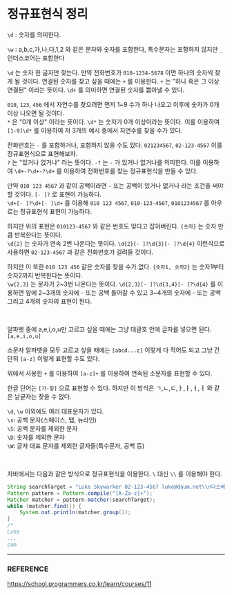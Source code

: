 # 정규표현식 정리

``\d`` : 숫자를 의미한다.  

``\w`` : a,b,c,가,나,다,1,2 와 같은 문자와 숫자를 포함한다, 특수문자는 포함하지 않지만 ``_`` 언더스코어는 포함한다  

``\d`` 는 숫자 한 글자만 찾는다. 만약 전화번호가 ``010-1234-5678`` 이면 하나의 숫자씩 찾게 될 것이다. 연결된 숫자를 찾고 싶을 때에는 ``+`` 를 이용한다. ``+`` 는 "하나 혹은 그 이상 연결된" 이라는 뜻이다. ``\d+`` 를 의미하면 연결된 숫자를 뽑아낼 수 있다.  

``010``, ``123``, ``456`` 에서 자연수를 찾으려면 먼저 1~9 수가 하나 나오고 이후에 숫자가 0개 이상 나오면 될 것이다.  
``*`` 은 "0개 이상" 이라는 뜻이다. ``\d*`` 는 숫자가 0개 이상이라는 뜻이다. 이를 이용하여 ``[1-9]\d*`` 를 이용하여 저 3개의 예시 중에서 자연수를 찾을 수가 있다.  

전화번호는 ``-`` 를 포함하거나, 포함하지 않을 수도 있다. ``021234567``, ``02-123-4567`` 이를 정규표현식으로 표현해보자.  
``?`` 는 "있거나 없거나" 라는 뜻이다. ``-?`` 는 ``-`` 가 있거나 없거나를 의미한다. 이를 이용하여 ``\d+-?\d+-?\d+`` 를 이용하여 전화번호를 찾는 정규표현식을 만들 수 있다.  

만약 ``010 123 4567`` 과 같이 공백이라면 ``-`` 또는 공백이 있거나 없거나 라는 조건을 써야할 것이다. ``[- ]?`` 로 표현이 가능하다.  
``\d+[- ]?\d+[- ]\d+`` 를 이용해 ``010 123 4567``, ``010-123-4567``, ``0101234567`` 를 아우르는 정규표현식 표현이 가능하다.  

하지만 위의 표현은 ``010123-4567`` 와 같은 번호도 맞다고 잡혀버린다. ``{숫자}`` 는 숫자 만큼 반복한다는 뜻이다.  
``\d{2}`` 는 숫자가 연속 2번 나온다는 뜻이다. ``\d{2}[- ]?\d{3}[- ]?\d{4}`` 이런식으로 사용하면 ``02-123-4567`` 과 같은 전화번호가 걸려들 것이다.  

하지만 이 또한 ``010 123 456`` 같은 숫자를 찾을 수가 없다. ``{숫자1, 숫자2}`` 는 숫자1부터 숫자2까지 반복한다는 뜻이다.  
``\w{2,3}`` 는 문자가 2~3번 나온다는 뜻이다. ``\d{2,3}[- ]?\d{3,4}[- ]?\d{4}`` 를 이용하면 앞에 2~3개의 숫자에 - 또는 공백 들어갈 수 있고 3~4개의 숫자에 - 또는 공백 그리고 4개의 숫자의 표현이 된다.  

<Br/>

알파벳 중에 a,e,i,o,u만 고르고 싶을 때에는 그냥 대괄호 안에 글자를 넣으면 된다. ``[a,e,i,o,u]``  

소문자 알파벳을 모두 고르고 싶을 때에는 ``[abcd...z]`` 이렇게 다 적어도 되고 그냥 간단히 ``[a-z]`` 이렇게 표현할 수도 있다.  

위에서 사용한 ``+`` 를 이용하여 ``[a-z]+`` 를 이용하여 연속된 소문자를 표현할 수 있다.  

한글 단어는 ``[가-힣]`` 으로 표현할 수 있다. 하지만 이 방식은 ㄱ,ㄴ,ㄷ,ㅏ,ㅑ,ㅓ,ㅕ 와 같은 날긑자는 찾을 수 없다.  

``\d``, ``\w`` 이외에도 여러 대표문자가 있다.  
``\s``: 공백 문자(스페이스, 탭, 뉴라인)  
``\S``: 공백 문자를 제외한 문자  
``\D``: 숫자를 제외한 문자  
``\W``: 글자 대표 문자를 제외한 글자들(특수문자, 공백 등)  

<br/>

자바에서는 다음과 같은 방식으로 정규표현식을 이용한다. ``\`` 대신 ``\\`` 를 이용해야 한다.  

```java
String searchTarget = "Luke Skywarker 02-123-4567 luke@daum.net\\n다스베이더 070-9999-9999 darth_vader@gmail.com\\nprincess leia 010 2454 3457 leia@gmail.com";
Pattern pattern = Pattern.compile("[A-Za-z]+");
Matcher matcher = pattern.matcher(searchTarget);
while (matcher.find()) {
    System.out.println(matcher.group());
}
/*
Luke
...
com
```

---

### REFERENCE

https://school.programmers.co.kr/learn/courses/11


